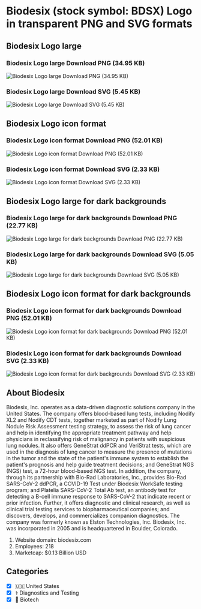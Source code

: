 # Biodesix (stock symbol: BDSX) Logo in transparent PNG and SVG formats

## Biodesix Logo large

### Biodesix Logo large Download PNG (34.95 KB)

![Biodesix Logo large Download PNG (34.95 KB)](/img/orig/BDSX_BIG-a572adaf.png)

### Biodesix Logo large Download SVG (5.45 KB)

![Biodesix Logo large Download SVG (5.45 KB)](/img/orig/BDSX_BIG-9515ac17.svg)

## Biodesix Logo icon format

### Biodesix Logo icon format Download PNG (52.01 KB)

![Biodesix Logo icon format Download PNG (52.01 KB)](/img/orig/BDSX-48227def.png)

### Biodesix Logo icon format Download SVG (2.33 KB)

![Biodesix Logo icon format Download SVG (2.33 KB)](/img/orig/BDSX-405793ae.svg)

## Biodesix Logo large for dark backgrounds

### Biodesix Logo large for dark backgrounds Download PNG (22.77 KB)

![Biodesix Logo large for dark backgrounds Download PNG (22.77 KB)](/img/orig/BDSX_BIG.D-3dfcac74.png)

### Biodesix Logo large for dark backgrounds Download SVG (5.05 KB)

![Biodesix Logo large for dark backgrounds Download SVG (5.05 KB)](/img/orig/BDSX_BIG.D-245f82ff.svg)

## Biodesix Logo icon format for dark backgrounds

### Biodesix Logo icon format for dark backgrounds Download PNG (52.01 KB)

![Biodesix Logo icon format for dark backgrounds Download PNG (52.01 KB)](/img/orig/BDSX.D-07926a4d.png)

### Biodesix Logo icon format for dark backgrounds Download SVG (2.33 KB)

![Biodesix Logo icon format for dark backgrounds Download SVG (2.33 KB)](/img/orig/BDSX.D-156b9747.svg)

## About Biodesix

Biodesix, Inc. operates as a data-driven diagnostic solutions company in the United States. The company offers blood-based lung tests, including Nodify XL2 and Nodify CDT tests, together marketed as part of Nodify Lung Nodule Risk Assessment testing strategy, to assess the risk of lung cancer and help in identifying the appropriate treatment pathway and help physicians in reclassifying risk of malignancy in patients with suspicious lung nodules. It also offers GeneStrat ddPCR and VeriStrat tests, which are used in the diagnosis of lung cancer to measure the presence of mutations in the tumor and the state of the patient's immune system to establish the patient's prognosis and help guide treatment decisions; and GeneStrat NGS (NGS) test, a 72-hour blood-based NGS test. In addition, the company, through its partnership with Bio-Rad Laboratories, Inc., provides Bio-Rad SARS-CoV-2 ddPCR, a COVID-19 Test under Biodesix WorkSafe testing program; and Platelia SARS-CoV-2 Total Ab test, an antibody test for detecting a B-cell immune response to SARS-CoV-2 that indicate recent or prior infection. Further, it offers diagnostic and clinical research, as well as clinical trial testing services to biopharmaceutical companies; and discovers, develops, and commercializes companion diagnostics. The company was formerly known as Elston Technologies, Inc. Biodesix, Inc. was incorporated in 2005 and is headquartered in Boulder, Colorado.

1. Website domain: biodesix.com
2. Employees: 218
3. Marketcap: $0.13 Billion USD


## Categories
- [x] 🇺🇸 United States
- [x] ⚕️ Diagnostics and Testing
- [x] 🧬 Biotech
